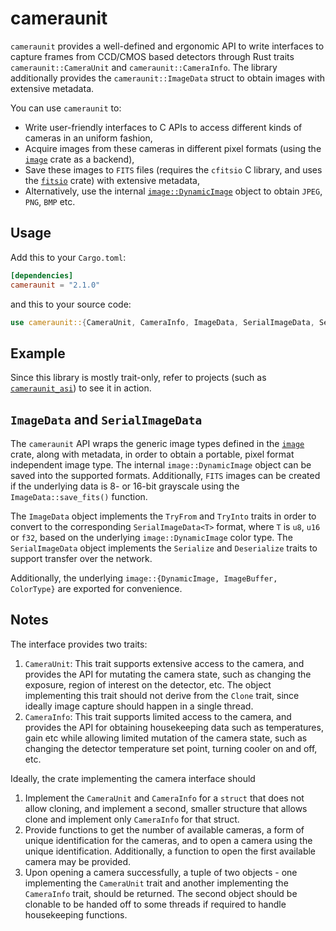 # cameraunit

`cameraunit` provides a well-defined and ergonomic API to write interfaces to capture frames from CCD/CMOS based
detectors through Rust traits `cameraunit::CameraUnit` and `cameraunit::CameraInfo`. The library additionally
provides the `cameraunit::ImageData` struct to obtain images with extensive metadata.

You can use `cameraunit` to:
 - Write user-friendly interfaces to C APIs to access different kinds of cameras in an uniform fashion,
 - Acquire images from these cameras in different pixel formats (using the [`image`](https://crates.io/crates/image) crate as a backend),
 - Save these images to `FITS` files (requires the `cfitsio` C library, and uses the [`fitsio`](https://crates.io/crates/fitsio) crate) with extensive metadata,
 - Alternatively, use the internal [`image::DynamicImage`](https://docs.rs/image/0.24.7/image/enum.DynamicImage.html) object to obtain `JPEG`, `PNG`, `BMP` etc.

## Usage
Add this to your `Cargo.toml`:
```toml
[dependencies]
cameraunit = "2.1.0"
```
and this to your source code:
```rs
use cameraunit::{CameraUnit, CameraInfo, ImageData, SerialImageData, SerialImagePixel};
```

## Example
Since this library is mostly trait-only, refer to projects (such as [`cameraunit_asi`](https://crates.io/crates/cameraunit_asi)) to see it in action.

## `ImageData` and `SerialImageData`
The `cameraunit` API wraps the generic image types defined in the [`image`](https://crates.io/crates/image) crate, along with metadata, in order to obtain a portable, pixel format independent image type. The internal `image::DynamicImage` object can be saved into the supported formats. Additionally, `FITS` images can be created if the underlying data is 8- or 16-bit grayscale using the `ImageData::save_fits()` function.

The `ImageData` object implements the `TryFrom` and `TryInto` traits in order to convert to the corresponding `SerialImageData<T>` format, where `T` is `u8`, `u16` or `f32`, based on the underlying `image::DynamicImage` color type. The `SerialImageData` object implements the `Serialize` and `Deserialize` traits to support transfer over the network.

Additionally, the underlying `image::{DynamicImage, ImageBuffer, ColorType}` are exported for convenience.

## Notes
The interface provides two traits:
 1. `CameraUnit`: This trait supports extensive access to the camera, and provides the API for mutating the camera
 state, such as changing the exposure, region of interest on the detector, etc. The object implementing this trait
 should not derive from the `Clone` trait, since ideally image capture should happen in a single thread.
 2. `CameraInfo`: This trait supports limited access to the camera, and provides the API for obtaining housekeeping
 data such as temperatures, gain etc while allowing limited mutation of the camera state, such as changing the
 detector temperature set point, turning cooler on and off, etc.

Ideally, the crate implementing the camera interface should
 1. Implement the `CameraUnit` and `CameraInfo` for a `struct` that does not allow cloning, and implement a second,
 smaller structure that allows clone and implement only `CameraInfo` for that struct.
 2. Provide functions to get the number of available cameras, a form of unique identification for the cameras,
 and to open a camera using the unique identification. Additionally, a function to open the first available camera
 may be provided.
 3. Upon opening a camera successfully, a tuple of two objects - one implementing the `CameraUnit` trait and
 another implementing the `CameraInfo` trait, should be returned. The second object should be clonable to be
 handed off to some threads if required to handle housekeeping functions.